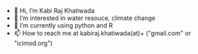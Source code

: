 - 👋 Hi, I’m Kabi Raj Khatiwada
- 👀 I’m interested in water resouce, climate change 
- 🌱 I’m currently using python and R 
- 📫 How to reach me at kabiraj.khatiwada(at)+ ("gmail.com" or "icimod.org")

<!---
kabiraj404/kabiraj404 is a ✨ special ✨ repository because its `README.md` (this file) appears on your GitHub profile.
You can click the Preview link to take a look at your changes.
--->
